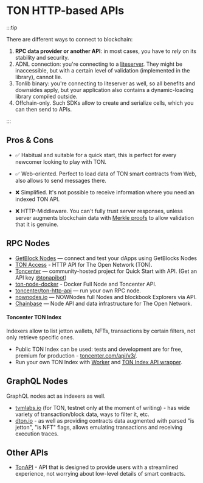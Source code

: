 # TON HTTP-based APIs

:::tip

There are different ways to connect to blockchain:
1. **RPC data provider or another API**: in most cases, you have to *rely* on its stability and security.
2. ADNL connection: you're connecting to a [liteserver](/participate/run-nodes/liteserver). They might be inaccessible, but with a certain level of validation (implemented in the library), cannot lie.
3. Tonlib binary: you're connecting to liteserver as well, so all benefits and downsides apply, but your application also contains a dynamic-loading library compiled outside.
4. Offchain-only. Such SDKs allow to create and serialize cells, which you can then send to APIs.

:::

## Pros & Cons

- ✅ Habitual and suitable for a quick start, this is perfect for every newcomer looking to play with TON.
- ✅ Web-oriented. Perfect to load data of TON smart contracts from Web, also allows to send messages there.

- ❌ Simplified. It's not possible to receive information where you need an indexed TON API.
- ❌ HTTP-Middleware. You can't fully trust server responses, unless server augments blockchain data with [Merkle proofs](/develop/data-formats/proofs) to allow validation that it is genuine.

## RPC Nodes

* [GetBlock Nodes](https://getblock.io/nodes/ton/) — connect and test your dApps using GetBlocks Nodes
* [TON Access](https://www.orbs.com/ton-access/) - HTTP API for The Open Network (TON).
* [Toncenter](https://toncenter.com/api/v2/) — community-hosted project for Quick Start with API. (Get an API key [@tonapibot](https://t.me/tonapibot))
* [ton-node-docker](https://github.com/fmira21/ton-node-docker) - Docker Full Node and Toncenter API.
* [toncenter/ton-http-api](https://github.com/toncenter/ton-http-api) — run your own RPC node. 
* [nownodes.io](https://nownodes.io/nodes) — NOWNodes full Nodes and blockbook Explorers via API.
* [Chainbase](https://chainbase.com/chainNetwork/TON) — Node API and data infrastructure for The Open Network.

#### Toncenter TON Index

Indexers allow to list jetton wallets, NFTs, transactions by certain filters, not only retrieve specific ones.

- Public TON Index can be used: tests and development are for free, premium for production - [toncenter.com/api/v3/](https://toncenter.com/api/v3/).
- Run your own TON Index with [Worker](https://github.com/toncenter/ton-index-worker/tree/36134e7376986c5517ee65e6a1ddd54b1c76cdba) and [TON Index API wrapper](https://github.com/toncenter/ton-indexer).

## GraphQL Nodes

GraphQL nodes act as indexers as well.

* [tvmlabs.io](https://ton-testnet.tvmlabs.dev/graphql) (for TON, testnet only at the moment of writing) - has wide variety of transaction/block data, ways to filter it, etc.
* [dton.io](https://dton.io/graphql) - as well as providing contracts data augmented with parsed "is jetton", "is NFT" flags, allows emulating transactions and receiving execution traces.

## Other APIs

* [TonAPI](https://docs.tonconsole.com/tonapi/api-v2) - API that is designed to provide users with a streamlined experience, not worrying about low-level details of smart contracts.
